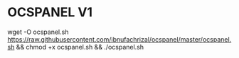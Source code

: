 # OCSPANEL V1

wget -O ocspanel.sh https://raw.githubusercontent.com/ibnufachrizal/ocspanel/master/ocspanel.sh && chmod +x ocspanel.sh && ./ocspanel.sh
